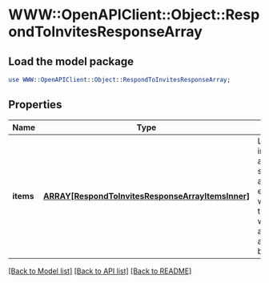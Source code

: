 # WWW::OpenAPIClient::Object::RespondToInvitesResponseArray

## Load the model package
```perl
use WWW::OpenAPIClient::Object::RespondToInvitesResponseArray;
```

## Properties
Name | Type | Description | Notes
------------ | ------------- | ------------- | -------------
**items** | [**ARRAY[RespondToInvitesResponseArrayItemsInner]**](RespondToInvitesResponseArrayItemsInner.md) | List of invite/request accept/decline status. If there is an error, an exception object will be returned. If the invite/request was successfully accepted/declined, an invite object will be returned. | [optional] 

[[Back to Model list]](../README.md#documentation-for-models) [[Back to API list]](../README.md#documentation-for-api-endpoints) [[Back to README]](../README.md)


